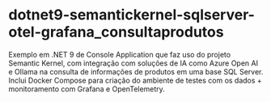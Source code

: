 # dotnet9-semantickernel-sqlserver-otel-grafana_consultaprodutos
Exemplo em .NET 9 de Console Application que faz uso do projeto Semantic Kernel, com integração com soluções de IA como Azure Open AI e Ollama na consulta de informações de produtos em uma base SQL Server. Inclui Docker Compose para criação do ambiente de testes com os dados + monitoramento com Grafana e OpenTelemetry.
